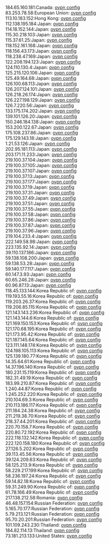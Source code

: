 184.65.160.181:Canada: [ovpn config](vpn/184_65_160_181.ovpn)  
83.253.78.58:European Union: [ovpn config](vpn/83_253_78_58.ovpn)  
113.10.183.152:Hong Kong: [ovpn config](vpn/113_10_183_152.ovpn)  
112.138.195.184:Japan: [ovpn config](vpn/112_138_195_184.ovpn)  
114.18.152.144:Japan: [ovpn config](vpn/114_18_152_144.ovpn)  
115.30.218.103:Japan: [ovpn config](vpn/115_30_218_103.ovpn)  
115.37.61.25:Japan: [ovpn config](vpn/115_37_61_25.ovpn)  
118.152.161.168:Japan: [ovpn config](vpn/118_152_161_168.ovpn)  
118.156.43.173:Japan: [ovpn config](vpn/118_156_43_173.ovpn)  
118.238.47.169:Japan: [ovpn config](vpn/118_238_47_169.ovpn)  
122.208.194.123:Japan: [ovpn config](vpn/122_208_194_123.ovpn)  
124.110.130.4:Japan: [ovpn config](vpn/124_110_130_4.ovpn)  
125.215.120.106:Japan: [ovpn config](vpn/125_215_120_106.ovpn)  
125.49.164.68:Japan: [ovpn config](vpn/125_49_164_68.ovpn)  
126.100.68.113:Japan: [ovpn config](vpn/126_100_68_113.ovpn)  
126.207.124.101:Japan: [ovpn config](vpn/126_207_124_101.ovpn)  
126.218.26.174:Japan: [ovpn config](vpn/126_218_26_174.ovpn)  
126.227.198.129:Japan: [ovpn config](vpn/126_227_198_129.ovpn)  
126.7.220.56:Japan: [ovpn config](vpn/126_7_220_56.ovpn)  
133.175.174.202:Japan: [ovpn config](vpn/133_175_174_202.ovpn)  
139.101.126.20:Japan: [ovpn config](vpn/139_101_126_20.ovpn)  
150.246.184.138:Japan: [ovpn config](vpn/150_246_184_138.ovpn)  
153.200.122.67:Japan: [ovpn config](vpn/153_200_122_67.ovpn)  
175.108.237.86:Japan: [ovpn config](vpn/175_108_237_86.ovpn)  
175.129.143.18:Japan: [ovpn config](vpn/175_129_143_18.ovpn)  
1.21.53.126:Japan: [ovpn config](vpn/1_21_53_126.ovpn)  
202.95.181.113:Japan: [ovpn config](vpn/202_95_181_113.ovpn)  
203.171.11.233:Japan: [ovpn config](vpn/203_171_11_233.ovpn)  
219.100.37.104:Japan: [ovpn config](vpn/219_100_37_104.ovpn)  
219.100.37.105:Japan: [ovpn config](vpn/219_100_37_105.ovpn)  
219.100.37.107:Japan: [ovpn config](vpn/219_100_37_107.ovpn)  
219.100.37.13:Japan: [ovpn config](vpn/219_100_37_13.ovpn)  
219.100.37.177:Japan: [ovpn config](vpn/219_100_37_177.ovpn)  
219.100.37.19:Japan: [ovpn config](vpn/219_100_37_19.ovpn)  
219.100.37.31:Japan: [ovpn config](vpn/219_100_37_31.ovpn)  
219.100.37.49:Japan: [ovpn config](vpn/219_100_37_49.ovpn)  
219.100.37.51:Japan: [ovpn config](vpn/219_100_37_51.ovpn)  
219.100.37.55:Japan: [ovpn config](vpn/219_100_37_55.ovpn)  
219.100.37.58:Japan: [ovpn config](vpn/219_100_37_58.ovpn)  
219.100.37.86:Japan: [ovpn config](vpn/219_100_37_86.ovpn)  
219.100.37.87:Japan: [ovpn config](vpn/219_100_37_87.ovpn)  
219.100.37.96:Japan: [ovpn config](vpn/219_100_37_96.ovpn)  
219.104.233.4:Japan: [ovpn config](vpn/219_104_233_4.ovpn)  
222.149.58.98:Japan: [ovpn config](vpn/222_149_58_98.ovpn)  
223.135.92.14:Japan: [ovpn config](vpn/223_135_92_14.ovpn)  
39.110.137.186:Japan: [ovpn config](vpn/39_110_137_186.ovpn)  
59.138.108.200:Japan: [ovpn config](vpn/59_138_108_200.ovpn)  
59.138.53.28:Japan: [ovpn config](vpn/59_138_53_28.ovpn)  
59.140.177.117:Japan: [ovpn config](vpn/59_140_177_117.ovpn)  
60.147.3.93:Japan: [ovpn config](vpn/60_147_3_93.ovpn)  
60.65.246.28:Japan: [ovpn config](vpn/60_65_246_28.ovpn)  
60.96.87.13:Japan: [ovpn config](vpn/60_96_87_13.ovpn)  
118.45.133.144:Korea Republic of: [ovpn config](vpn/118_45_133_144.ovpn)  
119.193.55.16:Korea Republic of: [ovpn config](vpn/119_193_55_16.ovpn)  
119.203.26.37:Korea Republic of: [ovpn config](vpn/119_203_26_37.ovpn)  
119.206.85.115:Korea Republic of: [ovpn config](vpn/119_206_85_115.ovpn)  
121.143.143.236:Korea Republic of: [ovpn config](vpn/121_143_143_236.ovpn)  
121.143.144.6:Korea Republic of: [ovpn config](vpn/121_143_144_6.ovpn)  
121.169.150.153:Korea Republic of: [ovpn config](vpn/121_169_150_153.ovpn)  
121.170.68.195:Korea Republic of: [ovpn config](vpn/121_170_68_195.ovpn)  
121.173.95.42:Korea Republic of: [ovpn config](vpn/121_173_95_42.ovpn)  
121.187.145.64:Korea Republic of: [ovpn config](vpn/121_187_145_64.ovpn)  
123.111.148.174:Korea Republic of: [ovpn config](vpn/123_111_148_174.ovpn)  
124.198.105.113:Korea Republic of: [ovpn config](vpn/124_198_105_113.ovpn)  
125.139.180.77:Korea Republic of: [ovpn config](vpn/125_139_180_77.ovpn)  
14.35.64.61:Korea Republic of: [ovpn config](vpn/14_35_64_61.ovpn)  
14.37.196.140:Korea Republic of: [ovpn config](vpn/14_37_196_140.ovpn)  
180.231.15.119:Korea Republic of: [ovpn config](vpn/180_231_15_119.ovpn)  
182.31.49.19:Korea Republic of: [ovpn config](vpn/182_31_49_19.ovpn)  
183.99.210.87:Korea Republic of: [ovpn config](vpn/183_99_210_87.ovpn)  
1.240.44.87:Korea Republic of: [ovpn config](vpn/1_240_44_87.ovpn)  
1.245.252.220:Korea Republic of: [ovpn config](vpn/1_245_252_220.ovpn)  
210.104.69.3:Korea Republic of: [ovpn config](vpn/210_104_69_3.ovpn)  
210.113.186.117:Korea Republic of: [ovpn config](vpn/210_113_186_117.ovpn)  
211.184.24.38:Korea Republic of: [ovpn config](vpn/211_184_24_38.ovpn)  
211.219.38.70:Korea Republic of: [ovpn config](vpn/211_219_38_70.ovpn)  
218.37.44.201:Korea Republic of: [ovpn config](vpn/218_37_44_201.ovpn)  
220.70.158.7:Korea Republic of: [ovpn config](vpn/220_70_158_7.ovpn)  
220.80.72.192:Korea Republic of: [ovpn config](vpn/220_80_72_192.ovpn)  
222.118.132.142:Korea Republic of: [ovpn config](vpn/222_118_132_142.ovpn)  
222.120.158.180:Korea Republic of: [ovpn config](vpn/222_120_158_180.ovpn)  
27.126.5.202:Korea Republic of: [ovpn config](vpn/27_126_5_202.ovpn)  
39.113.45.56:Korea Republic of: [ovpn config](vpn/39_113_45_56.ovpn)  
39.124.209.63:Korea Republic of: [ovpn config](vpn/39_124_209_63.ovpn)  
58.125.213.9:Korea Republic of: [ovpn config](vpn/58_125_213_9.ovpn)  
58.229.217.199:Korea Republic of: [ovpn config](vpn/58_229_217_199.ovpn)  
58.236.197.24:Korea Republic of: [ovpn config](vpn/58_236_197_24.ovpn)  
59.14.82.18:Korea Republic of: [ovpn config](vpn/59_14_82_18.ovpn)  
59.31.249.90:Korea Republic of: [ovpn config](vpn/59_31_249_90.ovpn)  
61.78.166.49:Korea Republic of: [ovpn config](vpn/61_78_166_49.ovpn)  
217.138.212.58:Romania: [ovpn config](vpn/217_138_212_58.ovpn)  
46.48.157.154:Russian Federation: [ovpn config](vpn/46_48_157_154.ovpn)  
5.165.70.177:Russian Federation: [ovpn config](vpn/5_165_70_177.ovpn)  
5.79.213.121:Russian Federation: [ovpn config](vpn/5_79_213_121.ovpn)  
95.70.20.201:Russian Federation: [ovpn config](vpn/95_70_20_201.ovpn)  
101.109.243.230:Thailand: [ovpn config](vpn/101_109_243_230.ovpn)  
184.82.114.13:Thailand: [ovpn config](vpn/184_82_114_13.ovpn)  
73.181.213.133:United States: [ovpn config](vpn/73_181_213_133.ovpn)  
